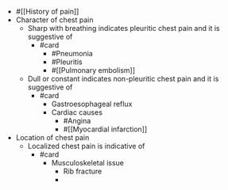 - #[[History of pain]]
- Character of chest pain
	- Sharp with breathing indicates pleuritic chest pain and it is suggestive of
		- #card
			- #Pneumonia
			- #Pleuritis
			- #[[Pulmonary embolism]]
	- Dull or constant indicates non-pleuritic chest pain and it is suggestive of
		- #card
			- Gastroesophageal reflux
			- Cardiac causes
				- #Angina
				- #[[Myocardial infarction]]
- Location of chest pain
	- Localized chest pain is indicative of
		- #card
			- Musculoskeletal issue
				- Rib fracture
				-